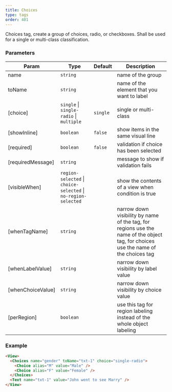```yaml
---
title: Choices
type: tags
order: 401
---
```


Choices tag, create a group of choices, radio, or checkboxes. Shall be used for a single or multi-class classification.

### Parameters

| Param | Type | Default | Description |
| --- | --- | --- | --- |
| name | <code>string</code> |  | name of the group |
| toName | <code>string</code> |  | name of the element that you want to label |
| [choice] | <code>single</code> \| <code>single-radio</code> \| <code>multiple</code> | <code>single</code> | single or multi-class |
| [showInline] | <code>boolean</code> | <code>false</code> | show items in the same visual line |
| [required] | <code>boolean</code> | <code>false</code> | validation if choice has been selected |
| [requiredMessage] | <code>string</code> |  | message to show if validation fails |
| [visibleWhen] | <code>region-selected</code> \| <code>choice-selected</code> \| <code>no-region-selected</code> |  | show the contents of a view when condition is true |
| [whenTagName] | <code>string</code> |  | narrow down visibility by name of the tag, for regions use the name of the object tag, for choices use the name of the choices tag |
| [whenLabelValue] | <code>string</code> |  | narrow down visibility by label value |
| [whenChoiceValue] | <code>string</code> |  | narrow down visibility by choice value |
| [perRegion] | <code>boolean</code> |  | use this tag for region labeling instead of the whole object labeling |

### Example

```html
<View>
  <Choices name="gender" toName="txt-1" choice="single-radio">
    <Choice alias="M" value="Male" />
    <Choice alias="F" value="Female" />
  </Choices>
  <Text name="txt-1" value="John went to see Marry" />
</View>
```
